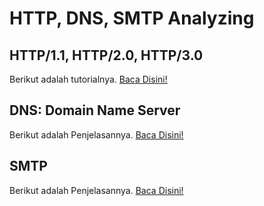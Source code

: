 # HTTP, DNS, SMTP Analyzing

## HTTP/1.1, HTTP/2.0, HTTP/3.0
Berikut adalah tutorialnya. [Baca Disini!](./HTTP/README.md)

## DNS: Domain Name Server
Berikut adalah Penjelasannya. [Baca Disini!](./DNS/README.md)

## SMTP
Berikut adalah Penjelasannya. [Baca Disini!](./SMTP/README.md)